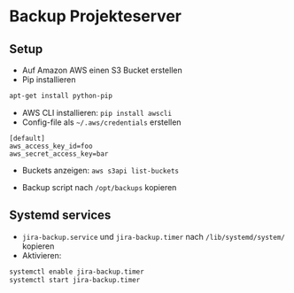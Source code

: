 # Backup Projekteserver
## Setup
- Auf Amazon AWS einen S3 Bucket erstellen
- Pip installieren
```bash
apt-get install python-pip
```
- AWS CLI installieren: `pip install awscli`
- Config-file als `~/.aws/credentials` erstellen
```
[default]
aws_access_key_id=foo
aws_secret_access_key=bar
```
- Buckets anzeigen: `aws s3api list-buckets`

- Backup script nach `/opt/backups` kopieren

## Systemd services
- `jira-backup.service` und `jira-backup.timer` nach `/lib/systemd/system/` kopieren
- Aktivieren:
```bash
systemctl enable jira-backup.timer
systemctl start jira-backup.timer
```
